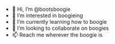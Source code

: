- 👋 Hi, I’m @bootsboogie
- 👀 I’m interested in boogieing
- 🌱 I’m currently learning how to boogie
- 💞️ I’m looking to collaborate on boogies
- 📫 Reach me wherever the boogie is

<!---
bootsboogie/bootsboogie is a ✨ special ✨ repository because its `README.md` (this file) appears on your GitHub profile.
You can click the Preview link to take a look at your changes.
--->
